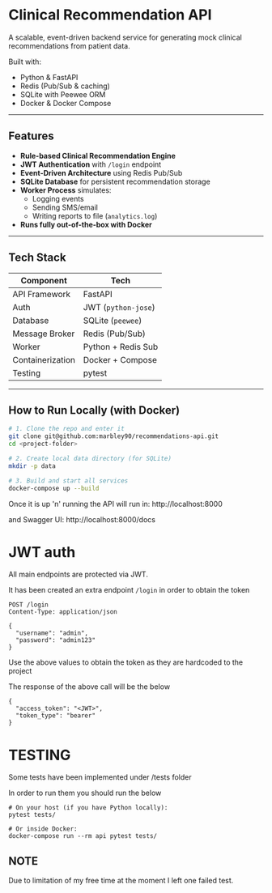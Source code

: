 # Clinical Recommendation API

A scalable, event-driven backend service for generating mock clinical recommendations from patient data.

Built with:
- Python & FastAPI
- Redis (Pub/Sub & caching)
- SQLite with Peewee ORM
- Docker & Docker Compose

---

## Features

- **Rule-based Clinical Recommendation Engine**
- **JWT Authentication** with `/login` endpoint
- **Event-Driven Architecture** using Redis Pub/Sub
- **SQLite Database** for persistent recommendation storage
- **Worker Process** simulates:
  - Logging events
  - Sending SMS/email
  - Writing reports to file (`analytics.log`)
- **Runs fully out-of-the-box with Docker**

---

## Tech Stack

| Component        | Tech              |
|------------------|-------------------|
| API Framework    | FastAPI           |
| Auth             | JWT (`python-jose`) |
| Database         | SQLite (`peewee`) |
| Message Broker   | Redis (Pub/Sub)   |
| Worker           | Python + Redis Sub |
| Containerization | Docker + Compose  |
| Testing          | pytest            |

---

## How to Run Locally (with Docker)

```bash
# 1. Clone the repo and enter it
git clone git@github.com:marbley90/recommendations-api.git
cd <project-folder>

# 2. Create local data directory (for SQLite)
mkdir -p data

# 3. Build and start all services
docker-compose up --build
```

Once it is up 'n' running the API will run in: http://localhost:8000

and Swagger UI: http://localhost:8000/docs

# JWT auth
All main endpoints are protected via JWT.

It has been created an extra endpoint ```/login``` in order to obtain the token
```
POST /login
Content-Type: application/json

{
  "username": "admin",
  "password": "admin123"
}
```
Use the above values to obtain the token as they are hardcoded to the project

The response of the above call will be the below
```
{
  "access_token": "<JWT>",
  "token_type": "bearer"
}
```

# TESTING
Some tests have been implemented under /tests folder

In order to run them you should run the below

```
# On your host (if you have Python locally):
pytest tests/

# Or inside Docker:
docker-compose run --rm api pytest tests/
```

## NOTE
Due to limitation of my free time at the moment I left one failed test. 

